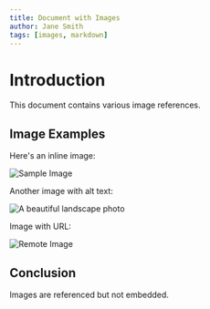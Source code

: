 ```yaml
---
title: Document with Images
author: Jane Smith
tags: [images, markdown]
---
```


# Introduction

This document contains various image references.

## Image Examples

Here's an inline image:

![Sample Image](images/sample.png)

Another image with alt text:

![A beautiful landscape photo](photos/landscape.jpg)

Image with URL:

![Remote Image](https://example.com/image.png)

## Conclusion

Images are referenced but not embedded.
